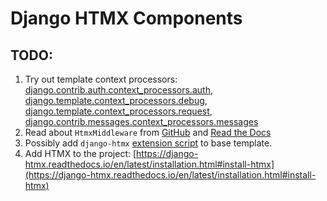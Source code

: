 # Django HTMX Components

## TODO:

1. Try out template context processors: [django.contrib.auth.context_processors.auth](https://docs.djangoproject.com/en/4.2/ref/templates/api/#django-contrib-auth-context-processors-auth), [django.template.context_processors.debug](https://docs.djangoproject.com/en/4.2/ref/templates/api/#django-template-context-processors-debug), [django.template.context_processors.request](https://docs.djangoproject.com/en/4.2/ref/templates/api/#django-template-context-processors-request), [django.contrib.messages.context_processors.messages](https://docs.djangoproject.com/en/4.2/ref/templates/api/#django-contrib-messages-context-processors-messages)
2. Read about `HtmxMiddleware` from [GitHub](https://github.com/adamchainz/django-htmx/blob/main/src/django_htmx/middleware.py) and [Read the Docs](https://django-htmx.readthedocs.io/en/latest/middleware.html)
3. Possibly add `django-htmx` [extension script](https://django-htmx.readthedocs.io/en/latest/extension_script.html) to base template.
4. Add HTMX to the project: [https://django-htmx.readthedocs.io/en/latest/installation.html#install-htmx](https://django-htmx.readthedocs.io/en/latest/installation.html#install-htmx)

